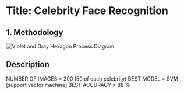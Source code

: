 # Title: Celebrity Face Recognition
## 1. Methodology
![Violet and Gray Hexagon Process Diagram](https://github.com/user-attachments/assets/20c3b262-22a4-4b38-bc8d-8920e84d40de)
## Description
 NUMBER OF IMAGES = 200  (50 of each celebrity)
 BEST MODEL =  SVM [support vector machine]
 BEST ACCURACY = 88 %
